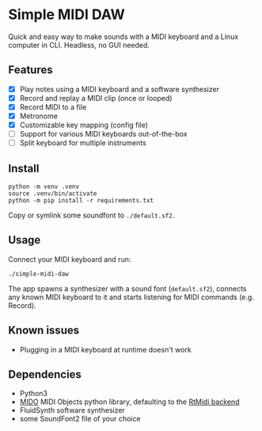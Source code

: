 # Simple MIDI DAW

Quick and easy way to make sounds with a MIDI keyboard and a Linux computer in CLI.
Headless, no GUI needed.


## Features

- [x] Play notes using a MIDI keyboard and a software synthesizer
- [x] Record and replay a MIDI clip (once or looped)
- [x] Record MIDI to a file
- [x] Metronome
- [x] Customizable key mapping (config file)
- [ ] Support for various MIDI keyboards out-of-the-box
- [ ] Split keyboard for multiple instruments

## Install

```shell
python -m venv .venv
source .venv/bin/activate
python -m pip install -r requirements.txt
```

Copy or symlink some soundfont to `./default.sf2`.

## Usage

Connect your MIDI keyboard and run:

```shell
./simple-midi-daw
```

The app spawns a synthesizer with a sound font (`default.sf2`),
connects any known MIDI keyboard to it
and starts listening for MIDI commands (e.g. Record).

## Known issues
- Plugging in a MIDI keyboard at runtime doesn't work

## Dependencies

- Python3
- [MIDO](https://github.com/mido/mido/) MIDI Objects python library, defaulting to the [RtMidi backend](https://mido.readthedocs.io/en/stable/backends/rtmidi.html)
- FluidSynth software synthesizer
- some SoundFont2 file of your choice


